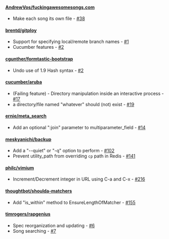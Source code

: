 #### [AndrewVos/fuckingawesomesongs.com](https://github.com/AndrewVos/fuckingawesomesongs.com)

* Make each song its own file - [#38](https://github.com/AndrewVos/fuckingawesomesongs.com/pull/38)

#### [brentd/gitploy](https://github.com/brentd/gitploy)

* Support for specifying local/remote branch names - [#1](https://github.com/brentd/gitploy/pull/1)
* Cucumber features - [#2](https://github.com/brentd/gitploy/pull/2)

#### [cgunther/formtastic-bootstrap](https://github.com/cgunther/formtastic-bootstrap)

* Undo use of 1.9 Hash syntax - [#2](https://github.com/cgunther/formtastic-bootstrap/pull/2)

#### [cucumber/aruba](https://github.com/cucumber/aruba)

* (Failing feature) - Directory manipulation inside an interactive process - [#17](https://github.com/cucumber/aruba/pull/17)
* a directory/file named "whatever" should (not) exist - [#19](https://github.com/cucumber/aruba/pull/19)

#### [ernie/meta_search](https://github.com/ernie/meta_search)

* Add an optional ":join" parameter to multiparameter_field - [#14](https://github.com/ernie/meta_search/pull/14)

#### [meskyanichi/backup](https://github.com/meskyanichi/backup)

* Add a "--quiet" or "-q" option to perform - [#102](https://github.com/meskyanichi/backup/pull/102)
* Prevent utility_path from overriding `cp` path in Redis - [#141](https://github.com/meskyanichi/backup/pull/141)

#### [philc/vimium](https://github.com/philc/vimium)

* Increment/Decrement integer in URL using C-a and C-x - [#216](https://github.com/philc/vimium/pull/216)

#### [thoughtbot/shoulda-matchers](https://github.com/thoughtbot/shoulda-matchers)

* Add "is_within" method to EnsureLengthOfMatcher - [#155](https://github.com/thoughtbot/shoulda-matchers/pull/155)

#### [timrogers/rapgenius](https://github.com/timrogers/rapgenius)

* Spec reorganization and updating - [#6](https://github.com/timrogers/rapgenius/pull/6)
* Song searching - [#7](https://github.com/timrogers/rapgenius/pull/7)

